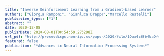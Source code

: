 ```yaml
---
title: "Inverse Reinforcement Learning from a Gradient-based Learner"
authors: ["Giorgia Ramponi", "Gianluca Drappo","Marcello Restelli"]
publication_types: ["1"]
abstract: ""
date: 2020-12-08
publishDate: 2020-08-01T08:54:59.273298Z
url_pdf: "http://proceedings.neurips.cc/paper/2020/file/19aa6c6fb4ba9fcf39e893ff1fd5b5bd-Paper.pdf"
featured: false
publication: "*Advances in Neural Information Processing Systems*"
---
```



